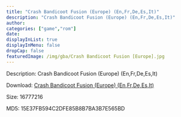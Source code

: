 ```yaml
---
title: "Crash Bandicoot Fusion (Europe) (En,Fr,De,Es,It)"
description: "Crash Bandicoot Fusion (Europe) (En,Fr,De,Es,It)"
author: 
categories: ["game","rom"]
date: 
displayInList: true
displayInMenu: false
dropCap: false
featuredImage: /img/gba/Crash Bandicoot Fusion [Europe].jpg
---
```


Description: Crash Bandicoot Fusion (Europe) (En,Fr,De,Es,It)

Download: <a style="text-decoration:underline;" href="https://mega.nz/#!veIWyAAK!Mfr8w4WshEe9xNM7WgK9Sfa51yEpgP9uLEBe7e61d6M" target = "_blank" rel = "nofollow" > Crash Bandicoot Fusion (Europe) (En,Fr,De,Es,It)</a>

Size: 16777216

MD5: 15E37FB594C2DFE85B8B7BA3B7E565BD

